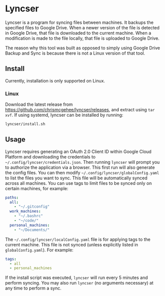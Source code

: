 # Lyncser

Lyncser is a program for syncing files between machines. It backups the specified files to Google Drive. When a newer version of the file is detected in Google Drive, that file is downloaded to the current machine. When a modification is made to the file locally, that file is uploaded to Google Drive.

The reason why this tool was built as opposed to simply using Google Drive Backup and Sync is because there is not a Linux version of that tool.

## Install

Currently, installation is only supported on Linux.

### Linux

Download the latest release from https://github.com/chrismcgehee/lyncser/releases, and extract using `tar xvf`. If using systemd, lyncser can be installed by running:

```sh
lyncser/install.sh
```

## Usage

Lyncser requires generating an OAuth 2.0 Client ID within Google Cloud Platform and downloading the credentials to `~/.config/lyncser/credentials.json`. Then running `lyncser` will prompt you to authorize the application via a browser. This first run will also generate the config files. You can then modify `~/.config/lyncser/globalConfig.yaml` to list the files you want to sync. This file will be automatically synced across all machines. You can use tags to limit files to be synced only on certain machines, for example:

```yaml
paths:
  all:
    - "~/.gitconfig"
  work_machines:
    - "~/.bashrc"
    - "~/code/"
  personal_machines:
    - "~/Documents/"
```

The `~/.config/lyncser/localConfig.yaml` file is for applying tags to the current machine. This file is not synced (unless explicitly listed in `globalConfig.yaml`). For example:

```yaml
tags:
  - all
  - personal_machines
```

If the install script was executed, `lyncser` will run every 5 minutes and perform syncing. You may also run `lyncser` (no arguments necessary) at any time to perform a sync.
